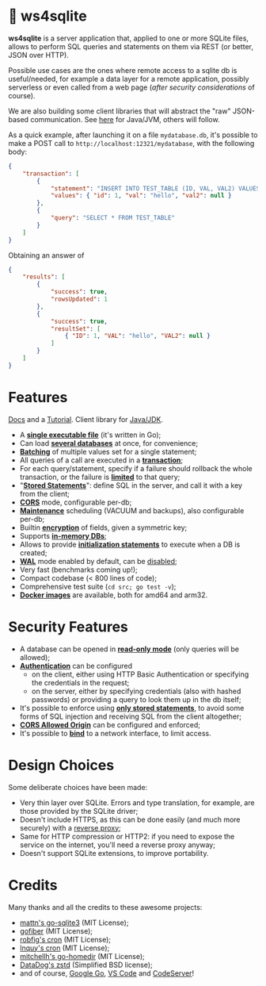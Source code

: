 # 🌱 ws4sqlite

**ws4sqlite** is a server application that, applied to one or more SQLite files, allows to perform SQL queries and statements on them via REST (or better, JSON over HTTP).

Possible use cases are the ones where remote access to a sqlite db is useful/needed, for example a data layer for a remote application, possibly serverless or even called from a web page (*after security considerations* of course).

We are also building some client libraries that will abstract the "raw" JSON-based communication. See 
[here](https://github.com/proofrock/ws4sqlite-client-jvm) for Java/JVM, others will follow.

As a quick example, after launching it on a file `mydatabase.db`, it's possible to make a POST call to `http://localhost:12321/mydatabase`, with the following body:

```json
{
    "transaction": [
        {
            "statement": "INSERT INTO TEST_TABLE (ID, VAL, VAL2) VALUES (:id, :val, :val2)",
            "values": { "id": 1, "val": "hello", "val2": null }
        },
        {
            "query": "SELECT * FROM TEST_TABLE"
        }
    ]
}
```

Obtaining an answer of

```json
{
    "results": [
        {
            "success": true,
            "rowsUpdated": 1
        },
        {
            "success": true,
            "resultSet": [
                { "ID": 1, "VAL": "hello", "VAL2": null }
            ]
        }
    ]
}
```

# Features

[Docs](https://germ.gitbook.io/ws4sqlite/) and a [Tutorial](https://germ.gitbook.io/ws4sqlite/tutorial). Client library for [Java/JDK](https://github.com/proofrock/ws4sqlite-client-jvm).

- A [**single executable file**](https://germ.gitbook.io/ws4sqlite/documentation/installation) (it's written in Go);
- Can load [**several databases**](https://germ.gitbook.io/ws4sqlite/documentation/configuration-file) at once, for convenience;
- [**Batching**](https://germ.gitbook.io/ws4sqlite/documentation/requests#batch-parameter-values-for-a-statement) of multiple values set for a single statement;
- All queries of a call are executed in a [**transaction**](https://germ.gitbook.io/ws4sqlite/documentation/requests);
- For each query/statement, specify if a failure should rollback the whole transaction, or the failure is [**limited**](https://germ.gitbook.io/ws4sqlite/documentation/errors#managed-errors) to that query;
- "[**Stored Statements**](https://germ.gitbook.io/ws4sqlite/documentation/stored-statements)": define SQL in the server, and call it with a key from the client;
- [**CORS**](https://germ.gitbook.io/ws4sqlite/documentation/configuration-file#corsorigin) mode, configurable per-db;
- [**Maintenance**](https://germ.gitbook.io/ws4sqlite/documentation/maintenance) scheduling (VACUUM and backups), also configurable per-db;
- Builtin [**encryption**](https://germ.gitbook.io/ws4sqlite/documentation/encryption) of fields, given a symmetric key;
- Supports [**in-memory DBs**](https://germ.gitbook.io/ws4sqlite/documentation/configuration-file#path);
- Allows to provide [**initialization statements**](https://germ.gitbook.io/ws4sqlite/documentation/configuration-file#initstatements) to execute when a DB is created;
- [**WAL**](https://sqlite.org/wal.html) mode enabled by default, can be [disabled](https://germ.gitbook.io/ws4sqlite/documentation/configuration-file#disablewalmode);
- Very fast (benchmarks coming up!);
- Compact codebase (< 800 lines of code);
- Comprehensive test suite (`cd src; go test -v`);
- [**Docker images**](https://germ.gitbook.io/ws4sqlite/documentation/installation/docker) are available, both for amd64 and arm32.

# Security Features

- A database can be opened in [**read-only mode**](https://germ.gitbook.io/ws4sqlite/security#read-only-databases) (only queries will be allowed);
- [**Authentication**](https://germ.gitbook.io/ws4sqlite/security#authentication) can be configured
  - on the client, either using HTTP Basic Authentication or specifying the credentials in the request;
  - on the server, either by specifying credentials (also with hashed passwords) or providing a query to look them up in the db itself;
- It's possible to enforce using [**only stored statements**](https://germ.gitbook.io/ws4sqlite/security#stored-statements-to-prevent-sql-injection), to avoid some forms of SQL injection and receiving SQL from the client altogether;
- [**CORS Allowed Origin**](https://germ.gitbook.io/ws4sqlite/security#cors-allowed-origin) can be configured and enforced;
- It's possible to [**bind**](https://germ.gitbook.io/ws4sqlite/security#binding-to-a-network-interface) to a network interface, to limit access.

# Design Choices

Some deliberate choices have been made:

- Very thin layer over SQLite. Errors and type translation, for example, are those provided by the SQLite driver;
- Doesn't include HTTPS, as this can be done easily (and much more securely) with a [reverse proxy](https://germ.gitbook.io/ws4sqlite/security#use-a-reverse-proxy-if-going-on-the-internet);
- Same for HTTP compression or HTTP2: if you need to expose the service on the internet, you'll need a reverse proxy anyway;
- Doesn't support SQLite extensions, to improve portability.

# Credits

Many thanks and all the credits to these awesome projects:

- [mattn's go-sqlite3](https://github.com/mattn/go-sqlite3) (MIT License);
- [gofiber](https://github.com/gofiber/fiber) (MIT License);
- [robfig's cron](https://github.com/robfig/cron) (MIT License);
- [lnquy's cron](https://github.com/lnquy/cron) (MIT License);
- [mitchellh's go-homedir](https://github.com/mitchellh/go-homedir) (MIT License);
- [DataDog's zstd](https://github.com/DataDog/zstd) (Simplified BSD license);
- and of course, [Google Go](https://go.dev), [VS Code](https://code.visualstudio.com) and [CodeServer](https://github.com/coder/code-server)!
